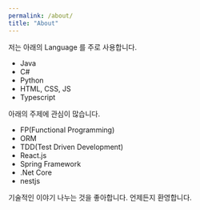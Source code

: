 ```yaml
---
permalink: /about/
title: "About"
---
```



저는 아래의 Language 를 주로 사용합니다.

- Java
- C#
- Python
- HTML, CSS, JS
- Typescript

아래의 주제에 관심이 많습니다.

- FP(Functional Programming)
- ORM
- TDD(Test Driven Development)
- React.js
- Spring Framework
- .Net Core
- nestjs

기술적인 이야기 나누는 것을 좋아합니다. 언제든지 환영합니다.
